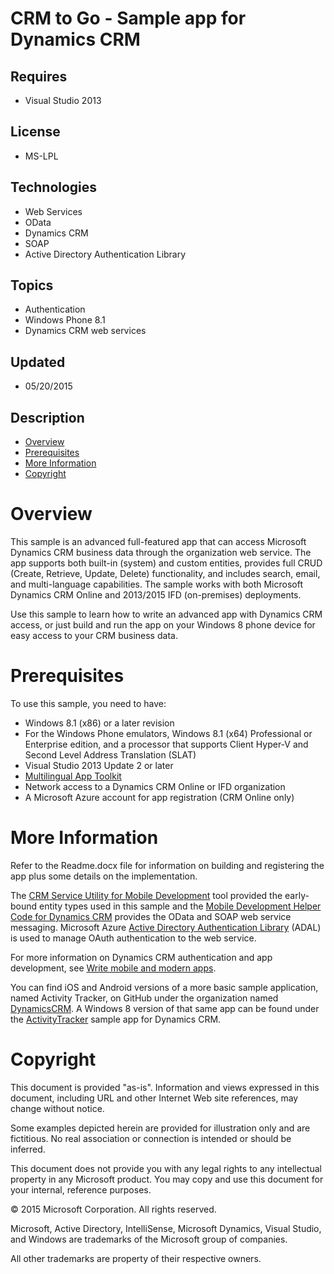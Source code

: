# CRM to Go - Sample app for Dynamics CRM
## Requires
- Visual Studio 2013
## License
- MS-LPL
## Technologies
- Web Services
- OData
- Dynamics CRM
- SOAP
- Active Directory Authentication Library
## Topics
- Authentication
- Windows Phone 8.1
- Dynamics CRM web services
## Updated
- 05/20/2015
## Description

<ul>
<li><a href="#overview">Overview</a> </li><li><a href="#prereq">Prerequisites</a> </li><li><a href="#moreinfo">More Information</a> </li><li><a href="#copyright">Copyright</a> </li></ul>
<h1 id="overview">Overview</h1>
<p>This sample is an advanced full-featured app that can access Microsoft Dynamics CRM business data through the organization web service. The app supports both built-in (system) and custom entities, provides full CRUD (Create, Retrieve, Update, Delete) functionality,
 and includes search, email, and multi-language capabilities. The sample works with both Microsoft Dynamics CRM Online and 2013/2015 IFD (on-premises) deployments.</p>
<p>Use this sample to learn how to write an advanced app with Dynamics CRM access, or just build and run the app on your Windows 8 phone device for easy access to your CRM business data.</p>
<h1 id="prereq">Prerequisites</h1>
<p>To use this sample, you need to have:</p>
<ul>
<li>Windows 8.1 (x86) or a later revision </li><li>For the Windows Phone emulators, Windows 8.1 (x64) Professional or Enterprise edition, and a processor that supports Client Hyper-V and Second Level Address Translation (SLAT)
</li><li>Visual Studio 2013 Update 2 or later </li><li><a href="http://dev.windows.com/en-us/develop/multilingual-app-toolkit" target="_blank">Multilingual App Toolkit</a>
</li><li>Network access to a Dynamics CRM Online or IFD organization </li><li>A Microsoft Azure account for app registration (CRM Online only) </li></ul>
<h1 id="moreinfo">More Information</h1>
<p>Refer to the Readme.docx file for information on building and registering the app plus some details on the implementation.</p>
<p>The <a href="https://code.msdn.microsoft.com/CRM-Service-Utility-for-4ca0c93b" target="_blank">
CRM Service Utility for Mobile Development</a> tool provided the early-bound entity types used in this sample and the
<a href="https://code.msdn.microsoft.com/Mobile-Development-Helper-3213e2e6" target="_blank">
Mobile Development Helper Code for Dynamics CRM</a> provides the OData and SOAP web service messaging. Microsoft Azure
<a href="https://github.com/AzureAD/azure-activedirectory-library-for-dotnet" target="_blank">
Active Directory Authentication Library</a> (ADAL) is used to manage OAuth authentication to the web service.</p>
<p>For more information on Dynamics CRM authentication and app development, see <a href="http://msdn.microsoft.com/en-us/library/dn481568.aspx">
Write mobile and modern apps</a>.</p>
<p>You can find iOS and Android versions of a more basic sample application, named Activity Tracker, on GitHub under the organization named
<a href="https://github.com/dynamicscrm" target="_blank">DynamicsCRM</a>. A Windows 8 version of that same app can be found under the
<a href="https://code.msdn.microsoft.com/Activity-Tracker-Sample-c8da7a1e" target="_blank">
ActivityTracker</a> sample app for Dynamics CRM.</p>
<h1 id="copyright">Copyright</h1>
<p>This document is provided &quot;as-is&quot;. Information and views expressed in this document, including URL and other Internet Web site references, may change without notice.</p>
<p>Some examples depicted herein are provided for illustration only and are fictitious. No real association or connection is intended or should be inferred.</p>
<p>This document does not provide you with any legal rights to any intellectual property in any Microsoft product. You may copy and use this document for your internal, reference purposes.</p>
<p>&copy; 2015 Microsoft Corporation. All rights reserved.</p>
<p>Microsoft, Active Directory, IntelliSense, Microsoft Dynamics, Visual Studio, and Windows are trademarks of the Microsoft group of companies.</p>
<p>All other trademarks are property of their respective owners.</p>
